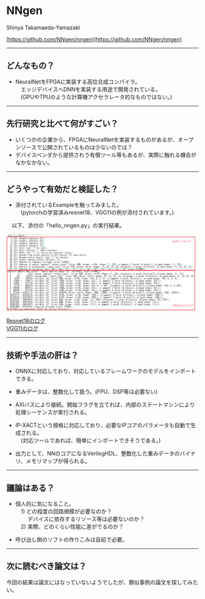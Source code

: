 NNgen  
===

Shinya Takamaeda-Yamazaki  

[https://github.com/NNgen/nngen](https://github.com/NNgen/nngen)


---

## どんなもの？

* NeuralNetをFPGAに実装する高位合成コンパイラ。  
　エッジデバイスへDNNを実装する用途で開発されている。  
　(GPUやTPUのような計算機アクセラレータ的なものではない。)  


---

## 先行研究と比べて何がすごい？  

* いくつかの企業から、FPGAにNeuralNetを実装するものがあるが、オープンソースで公開されているものは少ないのでは？  
* デバイスベンダから提供されう有償ツール等もあるが、実際に触れる機会がなかなかない。  

---

## どうやって有効だと検証した？  

* 添付されているExampleを触ってみました。  
　(pytorchの学習済みresnet18、VGG11の例が添付されています。)  

　以下、添付の「hello_nngen.py」の実行結果。  

<img src="NNgen/result.png" width="640"> 

[Resnet18のログ](NNgen/resnet18_log.txt)  
[VGG11のログ](NNgen/vgg11_log.txt)  


---

## 技術や手法の肝は？

* ONNXに対応しており、対応しているフレームワークのモデルをインポートできる。

* 重みデータは、整数化して扱う。(FPU、DSP等は必要ない)

* AXIバスにより接続。開始フラグを立てれば、内部のステートマシンにより処理シーケンスが実行される。

* IP-XACTという規格に対応しており、必要なIPコアのパラメータも自動で生成される。  
　(対応ツールであれば、簡単にインポートできそうである。)

* 出力として、NNのコアになるVerilogHDL、整数化した重みデータのバイナリ、メモリマップが得られる。  
  

---

## 議論はある？

* 個人的に気になること。  
　1) どの程度の回路規模が必要なのか？  
　　 デバイスに依存するリソース等は必要ないのか？  
　2) 実際、どのくらい性能に差がでるのか？  

* 呼び出し側のソフトの作りこみは自前で必要。  


---

## 次に読むべき論文は？

今回の結果は論文にはなっていないようでしたが、類似事例の論文を探してみたい。

